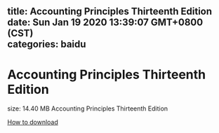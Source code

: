 
title: Accounting Principles Thirteenth Edition
date: Sun Jan 19 2020 13:39:07 GMT+0800 (CST)    
categories: baidu
---

# Accounting Principles Thirteenth Edition
size: 14.40 MB
 Accounting Principles Thirteenth Edition
 

[How to download](https://bpcam.bemobtrk.com/go/2ceec3aa-1ca2-46d6-b9ff-aaa5c184517c?jno=2826)